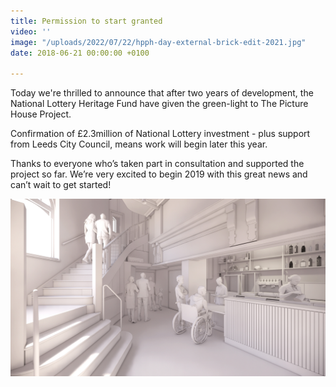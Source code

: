 ```yaml
---
title: Permission to start granted
video: ''
image: "/uploads/2022/07/22/hpph-day-external-brick-edit-2021.jpg"
date: 2018-06-21 00:00:00 +0100

---
```

Today we're thrilled to announce that after two years of development, the National Lottery Heritage Fund have given the green-light to The Picture House Project.

Confirmation of £2.3million of National Lottery investment - plus support from Leeds City Council, means work will  begin later this year.

Thanks to everyone who’s taken part in consultation and supported the project so far. We’re very excited to begin 2019 with this great news and can’t wait to get started!

![](/uploads/2022/07/22/hpph-2-entrance-foyer-2.jpg)